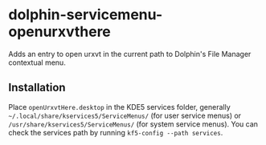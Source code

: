 # dolphin-servicemenu-openurxvthere
Adds an entry to open urxvt in the current path to Dolphin's File Manager contextual menu.

## Installation
Place `openUrxvtHere.desktop` in the KDE5 services folder, generally `~/.local/share/kservices5/ServiceMenus/` (for user service menus) or `/usr/share/kservices5/ServiceMenus/` (for system service menus). You can check the services path by running `kf5-config --path services`.
